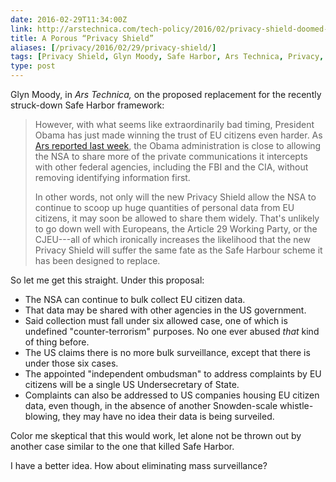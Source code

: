 ```yaml
--- 
date: 2016-02-29T11:34:00Z
link: http://arstechnica.com/tech-policy/2016/02/privacy-shield-doomed-from-get-go-nsa-bulk-surveillance-waved-through/
title: A Porous “Privacy Shield”
aliases: [/privacy/2016/02/29/privacy-shield/]
tags: [Privacy Shield, Glyn Moody, Safe Harbor, Ars Technica, Privacy, Security]
type: post
---
```


Glyn Moody, in *Ars Technica,* on the proposed replacement for the recently
struck-down Safe Harbor framework:

> However, with what seems like extraordinarily bad timing, President Obama 
> has just made winning the trust of EU citizens even harder. As
> [Ars reported last week], the Obama administration is close to allowing the
> NSA to share more of the private communications it intercepts with other
> federal agencies, including the FBI and the CIA, without removing
> identifying information first.
>
> In other words, not only will the new Privacy Shield allow the NSA to
> continue to scoop up huge quantities of personal data from EU citizens, it
> may soon be allowed to share them widely. That's unlikely to go down well
> with Europeans, the Article 29 Working Party, or the CJEU---all of which
> ironically increases the likelihood that the new Privacy Shield will suffer
> the same fate as the Safe Harbour scheme it has been designed to replace.

So let me get this straight. Under this proposal:

* The NSA can continue to bulk collect EU citizen data.
* That data may be shared with other agencies in the US government.
* Said collection must fall under six allowed case, one of which is
  undefined "counter-terrorism" purposes. No one ever abused *that* kind of
  thing before.
* The US claims there is no more bulk surveillance, except that there is under
  those six cases.
* The appointed "independent ombudsman" to address complaints by EU citizens
  will be a single US Undersecretary of State.
* Complaints can also be addressed to US companies housing EU citizen data, even
  though, in the absence of another Snowden-scale whistle-blowing, they may have
  no idea their data is being surveiled.

Color me skeptical that this would work, let alone not be thrown out by another
case similar to the one that killed Safe Harbor.

I have a better idea. How about eliminating mass surveillance?

  [Ars reported last week]:
    http://arstechnica.com/tech-policy/2016/02/obama-administration-closing-in-on-rules-to-let-nsa-share-more-freely-with-fbi-cia/
    "Obama administration closing in on rules to let NSA share more freely with FBI, CIA"
